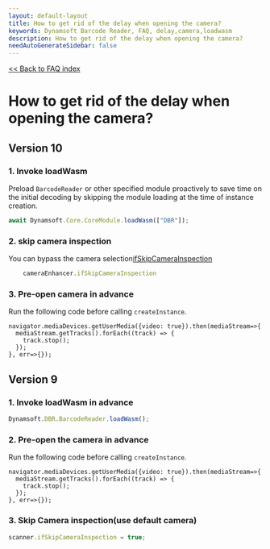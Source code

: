 ```yaml
---
layout: default-layout
title: How to get rid of the delay when opening the camera?
keywords: Dynamsoft Barcode Reader, FAQ, delay,camera,loadwasm
description: How to get rid of the delay when opening the camera?
needAutoGenerateSidebar: false
---
```


[<< Back to FAQ index](../index.md#camera)

# How to get rid of the delay when opening the camera?

## Version 10
### 1. Invoke loadWasm
Preload `BarcodeReader` or other specified module proactively to save time on the initial decoding by skipping the module loading at the time of instance creation.

```javascript
await Dynamsoft.Core.CoreModule.loadWasm(["DBR"]);
```
### 2. skip camera inspection
You can bypass the camera selection[ifSkipCameraInspection](https://www.dynamsoft.com/camera-enhancer/docs/web/programming/javascript/api-reference/camera-control.html#ifskipcamerainspection)
```javascript
	cameraEnhancer.ifSkipCameraInspection
```

### 3. Pre-open camera in advance
Run the following code before calling `createInstance`.
```
navigator.mediaDevices.getUserMedia({video: true}).then(mediaStream=>{
  mediaStream.getTracks().forEach((track) => {
    track.stop();
  });
}, err=>{});
```

## Version 9
### 1. Invoke loadWasm in advance

```javascript
Dynamsoft.DBR.BarcodeReader.loadWasm();
```

### 2. Pre-open the camera in advance

Run the following code before calling `createInstance`.
```
navigator.mediaDevices.getUserMedia({video: true}).then(mediaStream=>{
  mediaStream.getTracks().forEach((track) => {
    track.stop();
  });
}, err=>{});
```

### 3. Skip Camera inspection(use default camera)

```javascript
scanner.ifSkipCameraInspection = true;
```
